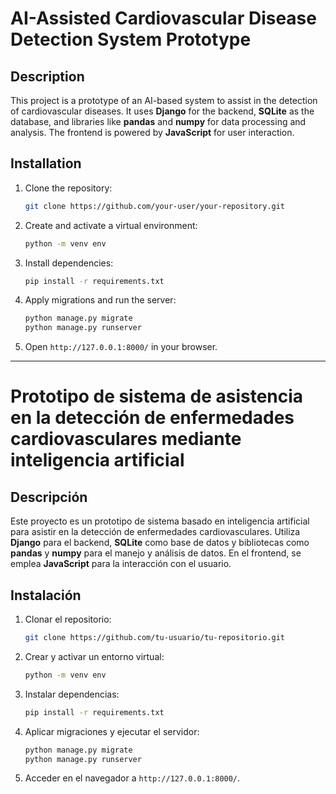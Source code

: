 # AI-Assisted Cardiovascular Disease Detection System Prototype

## Description
This project is a prototype of an AI-based system to assist in the detection of cardiovascular diseases. It uses **Django** for the backend, **SQLite** as the database, and libraries like **pandas** and **numpy** for data processing and analysis. The frontend is powered by **JavaScript** for user interaction.

## Installation
1. Clone the repository:
   ```sh
   git clone https://github.com/your-user/your-repository.git
   ```
2. Create and activate a virtual environment:
   ```sh
   python -m venv env
   ```
3. Install dependencies:
   ```sh
   pip install -r requirements.txt
   ```
4. Apply migrations and run the server:
   ```sh
   python manage.py migrate
   python manage.py runserver
   ```
5. Open `http://127.0.0.1:8000/` in your browser.

---

# Prototipo de sistema de asistencia en la detección de enfermedades cardiovasculares mediante inteligencia artificial

## Descripción
Este proyecto es un prototipo de sistema basado en inteligencia artificial para asistir en la detección de enfermedades cardiovasculares. Utiliza **Django** para el backend, **SQLite** como base de datos y bibliotecas como **pandas** y **numpy** para el manejo y análisis de datos. En el frontend, se emplea **JavaScript** para la interacción con el usuario.

## Instalación
1. Clonar el repositorio:
   ```sh
   git clone https://github.com/tu-usuario/tu-repositorio.git
   ```
2. Crear y activar un entorno virtual:
   ```sh
   python -m venv env
   ```
3. Instalar dependencias:
   ```sh
   pip install -r requirements.txt
   ```
4. Aplicar migraciones y ejecutar el servidor:
   ```sh
   python manage.py migrate
   python manage.py runserver
   ```
5. Acceder en el navegador a `http://127.0.0.1:8000/`.



